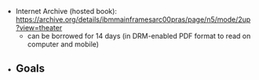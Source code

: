 - Internet Archive (hosted book): https://archive.org/details/ibmmainframesarc00pras/page/n5/mode/2up?view=theater
	- can be borrowed for 14 days (in DRM-enabled PDF format to read on computer and mobile)
- Goals
	-